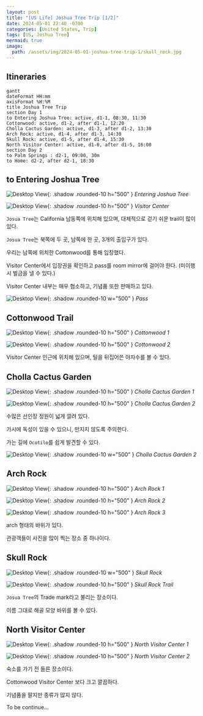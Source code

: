 ```yaml
---
layout: post
title: "[US Life] Joshua Tree Trip [1/2]"
date: 2024-05-01 22:40 -0700
categories: [United States, Trip]
tags: [US, Joshua Tree]
mermaid: true
image:
  path: /assets/img/2024-05-01-joshua-tree-trip-1/skull_rock.jpg
---
```


## Itineraries

```mermaid
gantt
dateFormat HH:mm
axisFormat %H:%M
title Joshua Tree Trip
section Day 1
to Entering Joshua Tree: active, d1-1, 08:30, 11:30
Cottonwood: active, d1-2, after d1-1, 12:20
Cholla Cactus Garden: active, d1-3, after d1-2, 13:30
Arch Rock: active, d1-4, after d1-3, 14:30
Skull Rock: active, d1-5, after d1-4, 15:30
North Visitor Center: active, d1-6, after d1-5, 16:00
section Day 2
to Palm Springs : d2-1, 09:00, 30m
to Home: d2-2, after d2-1, 18:30
```

## to Entering Joshua Tree

![Desktop View](/assets/img/2024-05-01-joshua-tree-trip-1/entering.jpg){: .shadow .rounded-10 h="500" }
_Entering Joshua Tree_

![Desktop View](/assets/img/2024-05-01-joshua-tree-trip-1/visitor_center.jpg){: .shadow .rounded-10 h="500" }
_Visitor Center_

`Josua Tree`는 California 남동쪽에 위치해 있으며, 대체적으로 걷기 쉬운 trail이 많이 있다.

`Josua Tree`는 북쪽에 두 곳, 남쪽에 한 곳, 3개의 출입구가 있다.

우리는 남쪽에 위치한 Cottonwood를 통해 입장했다.

Visitor Center에서 입장권을 확인하고 pass를 room mirror에 걸어야 한다. (미이행 시 벌금을 낼 수 있다.)

Visitor Center 내부는 매우 협소하고, 기념품 또한 판매하고 있다.

![Desktop View](/assets/img/2024-05-01-joshua-tree-trip-1/pass.jpg){: .shadow .rounded-10 w="500" }
_Pass_

## Cottonwood Trail

![Desktop View](/assets/img/2024-05-01-joshua-tree-trip-1/cottonwood_1.jpg){: .shadow .rounded-10 h="500" }
_Cottonwood 1_

![Desktop View](/assets/img/2024-05-01-joshua-tree-trip-1/cottonwood_2.jpg){: .shadow .rounded-10 h="500" }
_Cottonwood 2_

Visitor Center 인근에 위치해 있으며, 털을 뒤집어쓴 야자수를 볼 수 있다.

## Cholla Cactus Garden

![Desktop View](/assets/img/2024-05-01-joshua-tree-trip-1/cholla_cactus_garden_1.jpg){: .shadow .rounded-10 h="500" }
_Cholla Cactus Garden 1_

![Desktop View](/assets/img/2024-05-01-joshua-tree-trip-1/cholla_cactus_garden_2.jpg){: .shadow .rounded-10 h="500" }
_Cholla Cactus Garden 2_

수많은 선인장 정원이 넓게 깔려 있다.

가시에 독성이 있을 수 있으니, 만지지 않도록 주의한다.

가는 길에 `Ocotilo`를 쉽게 발견할 수 있다.

![Desktop View](/assets/img/2024-05-01-joshua-tree-trip-1/ocotilo.jpg){: .shadow .rounded-10 w="500" }
_Cholla Cactus Garden 2_

## Arch Rock

![Desktop View](/assets/img/2024-05-01-joshua-tree-trip-1/arch_rock_1.jpg){: .shadow .rounded-10 h="500" }
_Arch Rock 1_

![Desktop View](/assets/img/2024-05-01-joshua-tree-trip-1/arch_rock_2.jpg){: .shadow .rounded-10 h="500" }
_Arch Rock 2_

![Desktop View](/assets/img/2024-05-01-joshua-tree-trip-1/arch_rock_3.jpg){: .shadow .rounded-10 h="500" }
_Arch Rock 3_

arch 형태의 바위가 있다.

관광객들이 사진을 많이 찍는 장소 중 하나이다.

## Skull Rock

![Desktop View](/assets/img/2024-05-01-joshua-tree-trip-1/skull_rock.jpg){: .shadow .rounded-10 w="500" }
_Skull Rock_

![Desktop View](/assets/img/2024-05-01-joshua-tree-trip-1/skull_rock_trail.jpg){: .shadow .rounded-10 h="500" }
_Skull Rock Trail_

`Josua Tree`의 Trade mark라고 불리는 장소이다.

이름 그대로 해골 모양 바위를 볼 수 있다.

## North Visitor Center

![Desktop View](/assets/img/2024-05-01-joshua-tree-trip-1/north_visitor_center_1.jpg){: .shadow .rounded-10 h="500" }
_North Visitor Center 1_

![Desktop View](/assets/img/2024-05-01-joshua-tree-trip-1/north_visitor_center_2.jpg){: .shadow .rounded-10 h="500" }
_North Visitor Center 2_

숙소를 가기 전 들른 장소이다.

Cottonwood Visitor Center 보다 크고 깔끔하다.

기념품을 팔지만 종류가 많지 않다.

To be continue...
